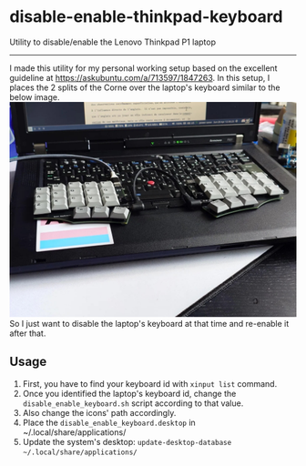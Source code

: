 # disable-enable-thinkpad-keyboard
Utility to disable/enable the Lenovo Thinkpad P1 laptop

-----------------
I made this utility for my personal working setup based on the excellent guideline at https://askubuntu.com/a/713597/1847263.
In this setup, I places the 2 splits of the Corne over the laptop's keyboard similar to the below image.
![image](corne_over_laptop.jpg)
So I just want to disable the laptop's keyboard at that time and re-enable it after that.
## Usage
1. First, you have to find your keyboard id with `xinput list` command.
2. Once you identified the laptop's keyboard id, change the `disable_enable_keyboard.sh` script according to that value.
3. Also change the icons' path accordingly.
4. Place the `disable_enable_keyboard.desktop` in ~/.local/share/applications/
5. Update the system's desktop: `update-desktop-database ~/.local/share/applications/`
